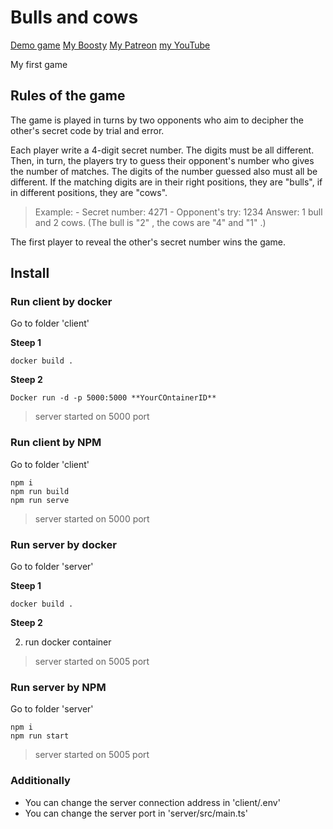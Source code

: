 # Bulls and cows

[Demo game](http://79.132.136.197:5000/)
[My Boosty](https://boosty.to/anmrez)
[My Patreon](https://www.patreon.com/anmrez)
[my YouTube](https://www.youtube.com/channel/UCB9DSZs7L30FA9zjyz4TTaQ)

My first game

## Rules of the game
The game is played in turns by two opponents who aim to decipher the other's secret code by trial and error.

Each player write a 4-digit secret number. The digits must be all different. Then, in turn, the players try to guess their opponent's number who gives the number of matches. The digits of the number guessed also must all be different. If the matching digits are in their right positions, they are "bulls", if in different positions, they are "cows".

> Example:
    - Secret number: 4271
    - Opponent's try: 1234
    Answer: 1 bull and 2 cows. (The bull is "2" , the cows are "4" and "1" .) 

The first player to reveal the other's secret number wins the game. 

## Install

### Run client by docker
Go to folder 'client'

**Steep 1**

    docker build .

**Steep 2**

    Docker run -d -p 5000:5000 **YourCOntainerID**

> server started on 5000 port

### Run client by NPM
Go to folder 'client'

    npm i
    npm run build
    npm run serve

> server started on 5000 port


### Run server by docker
Go to folder 'server'

**Steep 1**

    docker build .

**Steep 2**

2. run docker container

> server started on 5005 port

### Run server by NPM
Go to folder 'server'

    npm i
    npm run start

> server started on 5005 port


### Additionally
- You can change the server connection address in 'client/.env'
- You can change the server port in 'server/src/main.ts'
